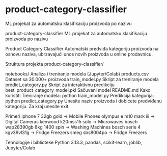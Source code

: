 # product-category-classifier
ML projekat za automatsku klasifikaciju proizvoda po nazivu

product-category-classifier
ML projekat za automatsku klasifikaciju proizvoda po nazivu

Product Category Classifier
Automatski predviđa kategoriju proizvoda na osnovu naziva, ubrzavajući unos novih proizvoda u online prodavnicu.

Struktura projekta
product-category-classifier/

notebooks/ Analiza i treniranje modela (Jupyter/Colab)
products.csv Dataset sa 30.000+ proizvoda
train_model.py Skript za treniranje modela
predict_category.py Skript za interaktivnu predikciju
best_product_category_model.pkl Sačuvani model
README.md
Kako koristiti
Treniranje modela: python train_model.py
Predikcija kategorija: python predict_category.py
Unesite naziv proizvoda i dobićete predviđenu kategoriju. Za kraj unesite exit.

Primeri
iphone 7 32gb gold → Mobile Phones
olympus e m10 mark iii → Digital Cameras
kenwood k20mss15 solo → Microwaves
bosch wap28390gb 8kg 1400 spin → Washing Machines
bosch serie 4 kgv39vl31g → Fridge Freezers
smeg sbs8004po → Fridge Freezers

Tehnologije i biblioteke
Python 3.13.3, pandas, scikit-learn, joblib, Jupyter/Colab
